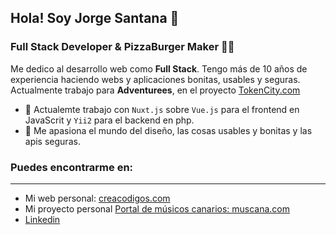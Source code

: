 ## Hola! Soy Jorge Santana 👋
### Full Stack Developer & PizzaBurger Maker 🍕🍔

Me dedico al desarrollo web como **Full Stack**. Tengo más de 10 años de experiencia haciendo webs y aplicaciones bonitas, usables y seguras.
Actualmente trabajo para **Adventurees**, en el proyecto [TokenCity.com](https://token-city.com)


- 🔭  Actualemte trabajo con `Nuxt.js` sobre `Vue.js` para el frontend en JavaScrit y `Yii2` para el backend en php.
- 🌱  Me apasiona el mundo del diseño, las cosas usables y bonitas y las apis seguras.

### Puedes encontrarme en:
---------------
- Mi web personal: [creacodigos.com](http://creacodigos.com)
- Mi proyecto personal [Portal de músicos canarios: muscana.com](https://muscana.com)
- [Linkedin](https://www.linkedin.com/in/jorgesantanarodriguez/)
